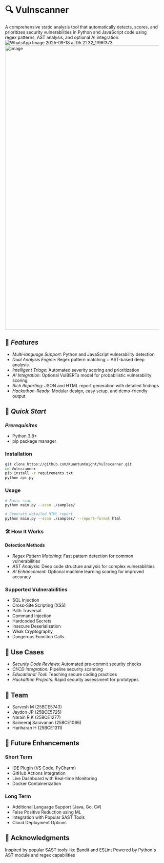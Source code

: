 # 🔍 Vulnscanner
A comprehensive static analysis tool that automatically detects, scores, and prioritizes security vulnerabilities in Python and JavaScript code using regex patterns, AST analysis, and optional AI integration.
![WhatsApp Image 2025-09-18 at 05 21 32_1f96f373](https://github.com/user-attachments/assets/096925d4-3fa8-46c1-b872-5f607f85f921)
<img width="1734" height="927" alt="image" src="https://github.com/user-attachments/assets/f9e2e860-e2d7-4bfa-a01d-49aafc71930d" />



## 🌟 *Features*

- *Multi-language Support*: Python and JavaScript vulnerability detection
- *Dual Analysis Engine*: Regex pattern matching + AST-based deep analysis
- *Intelligent Triage*: Automated severity scoring and prioritization
- *AI Integration*: Optional VulBERTa model for probabilistic vulnerability scoring
- *Rich Reporting*: JSON and HTML report generation with detailed findings
- *Hackathon-Ready*: Modular design, easy setup, and demo-friendly output

## 🚀 *Quick Start*

### *Prerequisites*
- Python 3.8+
- pip package manager

### Installation
```bash
git clone https://github.com/KuantumKnight/Vulnscanner.git
cd Vulnscanner
pip install -r requirements.txt
python api.py
```
### Usage
```bash
# Basic scan
python main.py --scan ./samples/

# Generate detailed HTML report
python main.py --scan ./samples/ --report-format html
```
### 🛠 How It Works
#### Detection Methods
- *Regex Pattern Matching:*  Fast pattern detection for common vulnerabilities
- *AST Analysis:*  Deep code structure analysis for complex vulnerabilities
- *AI Enhancement:*  Optional machine learning scoring for improved accuracy
### Supported Vulnerabilities
- SQL Injection
- Cross-Site Scripting (XSS)
- Path Traversal
- Command Injection
- Hardcoded Secrets
- Insecure Deserialization
- Weak Cryptography
- Dangerous Function Calls

## 🎯 Use Cases
- *Security Code Reviews:* Automated pre-commit security checks
- *CI/CD Integration:* Pipeline security scanning
- *Educational Tool:* Teaching secure coding practices
- *Hackathon Projects:* Rapid security assessment for prototypes
## 👥 Team
- Sarvesh M (25BCE5743)
- Jaydon JP (25BCE5725)
- Narain R K (25BCE1277)
- Saineeraj Saravanan (25BCE1066)
- Hariharan H (25BCE1311)
## 🚀 Future Enhancements
### Short Term
- IDE Plugin (VS Code, PyCharm)
- GitHub Actions Integration
- Live Dashboard with Real-time Monitoring
- Docker Containerization
### Long Term
- Additional Language Support (Java, Go, C#)
- False Positive Reduction using ML
- Integration with Popular SAST Tools
- Cloud Deployment Options

## 🙏 Acknowledgments

Inspired by popular SAST tools like Bandit and ESLint
Powered by Python's AST module and regex capabilities


